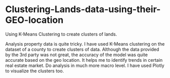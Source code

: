 # Clustering-Lands-data-using-their-GEO-location
Using K-Means Clustering to create clusters of lands.

Analysis property data is quite tricky. I have used K-Means clustering on the dataset of a county to create clusters of data. Although the data provided by the 3rd party was not great, the accuracy of the model was quite accurate based on the geo location. It helps me to identify trends in certain real estate market. Do analysis in much more macro level. I have used Plotly to visualize the clusters too. 
